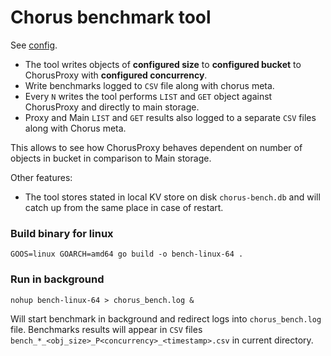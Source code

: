 # Chorus benchmark tool
See [config](pkg/config/conf.go). 

- The tool writes objects of **configured size** to **configured bucket** to ChorusProxy with **configured concurrency**.
- Write benchmarks logged to `CSV` file along with chorus meta.
- Every `N` writes the tool performs `LIST` and `GET` object against ChorusProxy and directly to main storage.
- Proxy and Main `LIST` and `GET` results also logged to a separate `CSV` files along with Chorus meta.

This allows to see how ChorusProxy behaves dependent on number of objects in bucket in comparison to Main storage.

Other features:
- The tool stores stated in local KV store on disk `chorus-bench.db` and will catch up from the same place in case of restart.



### Build binary for linux
```shell
GOOS=linux GOARCH=amd64 go build -o bench-linux-64 .
```

### Run in background
```shell
nohup bench-linux-64 > chorus_bench.log &
```
Will start benchmark in background and redirect logs into `chorus_bench.log` file.
Benchmarks results will appear in `CSV` files `bench_*_<obj_size>_P<concurrency>_<timestamp>.csv` in current directory.


